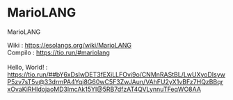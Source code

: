 # MarioLANG
MarioLANG

Wiki : https://esolangs.org/wiki/MarioLANG <br>
Compilo : https://tio.run/#mariolang <br><br>
Hello, World! : https://tio.run/##bY6xDsIwDET3fEXiLLFOvi9o/CNMnRAStBL/LwUXyoDIsywP5zv7sT5v@33drmPA4Yqj8G60wC5F3ZwJAun/VAhFU2yX1vBFz7HQzBBqrxOvaKiRHIdojaoMD3lmcAk15YI@5RB7dfzAT4QVLynnuTFeqWO8AA
